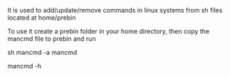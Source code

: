 It is used to add/update/remove commands in linux systems from sh files located at home/prebin

To use it create a prebin folder in your home directory, then copy the mancmd file to prebin and run

sh mancmd -a mancmd

mancmd -h
